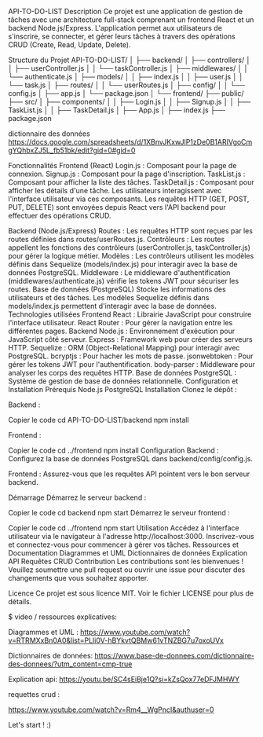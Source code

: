 API-TO-DO-LIST
Description
Ce projet est une application de gestion de tâches avec une architecture full-stack comprenant un frontend React et un backend Node.js/Express. L'application permet aux utilisateurs de s'inscrire, se connecter, et gérer leurs tâches à travers des opérations CRUD (Create, Read, Update, Delete).

Structure du Projet
API-TO-DO-LIST/
│
├── backend/
│   ├── controllers/
│   │   ├── userController.js
│   │   └── taskController.js
│   ├── middlewares/
│   │   └── authenticate.js
│   ├── models/
│   │   ├── index.js
│   │   ├── user.js
│   │   └── task.js
│   ├── routes/
│   │   └── userRoutes.js
│   ├── config/
│   │   └── config.js
│   ├── app.js
│   └── package.json
│
└── frontend/
    ├── public/
    ├── src/
    │   ├── components/
    │   │   ├── Login.js
    │   │   ├── Signup.js
    │   │   ├── TaskList.js
    │   │   ├── TaskDetail.js
    │   ├── App.js
    │   ├── index.js
    ├── package.json



dictionnaire des données 
https://docs.google.com/spreadsheets/d/1XBnvJKxwJlP1zDe0B1ARIVgoCmgYQhbxZJ5L_fb51bk/edit?gid=0#gid=0


    
Fonctionnalités
Frontend (React)
Login.js : Composant pour la page de connexion.
Signup.js : Composant pour la page d'inscription.
TaskList.js : Composant pour afficher la liste des tâches.
TaskDetail.js : Composant pour afficher les détails d'une tâche.
Les utilisateurs interagissent avec l'interface utilisateur via ces composants. Les requêtes HTTP (GET, POST, PUT, DELETE) sont envoyées depuis React vers l'API backend pour effectuer des opérations CRUD.

Backend (Node.js/Express)
Routes : Les requêtes HTTP sont reçues par les routes définies dans routes/userRoutes.js.
Contrôleurs : Les routes appellent les fonctions des contrôleurs (userController.js, taskController.js) pour gérer la logique métier.
Modèles : Les contrôleurs utilisent les modèles définis dans Sequelize (models/index.js) pour interagir avec la base de données PostgreSQL.
Middleware : Le middleware d'authentification (middlewares/authenticate.js) vérifie les tokens JWT pour sécuriser les routes.
Base de données (PostgreSQL)
Stocke les informations des utilisateurs et des tâches.
Les modèles Sequelize définis dans models/index.js permettent d'interagir avec la base de données.
Technologies utilisées
Frontend
React : Librairie JavaScript pour construire l'interface utilisateur.
React Router : Pour gérer la navigation entre les différentes pages.
Backend
Node.js : Environnement d'exécution pour JavaScript côté serveur.
Express : Framework web pour créer des serveurs HTTP.
Sequelize : ORM (Object-Relational Mapping) pour interagir avec PostgreSQL.
bcryptjs : Pour hacher les mots de passe.
jsonwebtoken : Pour gérer les tokens JWT pour l'authentification.
body-parser : Middleware pour analyser les corps des requêtes HTTP.
Base de données
PostgreSQL : Système de gestion de base de données relationnelle.
Configuration et Installation
Prérequis
Node.js
PostgreSQL
Installation
Clonez le dépôt :

Backend :


Copier le code
cd API-TO-DO-LIST/backend
npm install

Frontend :


Copier le code
cd ../frontend
npm install
Configuration
Backend : Configurez la base de données PostgreSQL dans backend/config/config.js.

Frontend : Assurez-vous que les requêtes API pointent vers le bon serveur backend.

Démarrage
Démarrez le serveur backend :


Copier le code
cd backend
npm start
Démarrez le serveur frontend :


Copier le code
cd ../frontend
npm start
Utilisation
Accédez à l'interface utilisateur via le navigateur à l'adresse http://localhost:3000.
Inscrivez-vous et connectez-vous pour commencer à gérer vos tâches.
Ressources et Documentation
Diagrammes et UML
Dictionnaires de données
Explication API
Requêtes CRUD
Contribution
Les contributions sont les bienvenues ! Veuillez soumettre une pull request ou ouvrir une issue pour discuter des changements que vous souhaitez apporter.

Licence
Ce projet est sous licence MIT. Voir le fichier LICENSE pour plus de détails.

$ video / ressources explicatives:

Diagrammes et UML : https://www.youtube.com/watch?v=RTRMXxBn0A0&list=PLli0V-hBYkvtQBMw61vTNZBG7u7oxoUVx

Dictionnaires de données: https://www.base-de-donnees.com/dictionnaire-des-donnees/?utm_content=cmp-true

Explication api: https://youtu.be/SC4sEiBje1Q?si=kZsQox77eDFJMHWY


requettes crud :


https://www.youtube.com/watch?v=Rm4__WgPncI&authuser=0

Let's start ! :)




